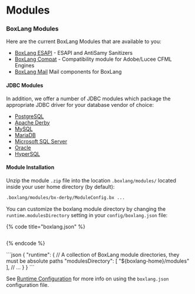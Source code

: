 # Modules

### BoxLang Modules

Here are the current BoxLang Modules that are available to you:

* [BoxLang ESAPI](https://ortus-temp.s3.amazonaws.com/boxlang-modules/bx-esapi/bx-esapi-1.0.0.zip) - ESAPI and AntiSamy Sanitizers
* [BoxLang Compat](https://ortus-temp.s3.amazonaws.com/boxlang-modules/bx-compat/bx-compat-1.0.0.zip) - Compatibility module for Adobe/Lucee CFML Engines
* [BoxLang Mail](https://ortus-temp.s3.amazonaws.com/boxlang-modules/bx-mail/bx-mail-1.0.0.zip) Mail components for BoxLang

#### JDBC Modules

In addition, we offer a number of JDBC modules which package the appropriate JDBC driver for your database vendor of choice:

* [PostgreSQL](https://ortus-temp.s3.amazonaws.com/boxlang-modules/bx-postgresql/bx-postgresql-1.0.0.zip)
* [Apache Derby](https://ortus-temp.s3.amazonaws.com/boxlang-modules/bx-derby/bx-derby-1.0.0.zip)
* [MySQL](https://ortus-temp.s3.amazonaws.com/boxlang-modules/bx-mysql/bx-mysql-1.0.0.zip)
* [MariaDB](https://ortus-temp.s3.amazonaws.com/boxlang-modules/bx-mariadb/bx-mariadb-1.0.0.zip)
* [Microsoft SQL Server](https://ortus-temp.s3.amazonaws.com/boxlang-modules/bx-mssql/bx-mssql-1.0.0.zip)
* [Oracle](https://ortus-temp.s3.amazonaws.com/boxlang-modules/bx-oracle/bx-oracle-1.0.0.zip)
* [HyperSQL](https://ortus-temp.s3.amazonaws.com/boxlang-modules/bx-hypersql/bx-hypersql-1.0.0.zip)

#### Module Installation

Unzip the module `.zip` file into the location `.boxlang/modules/` located inside your user home directory (by default):

```bash
.boxlang/modules/bx-derby/ModuleConfig.bx ...
```

You can customize the boxlang module directory by changing the `runtime.modulesDirectory` setting in your `config/boxlang.json` file:

{% code title="boxlang.json" %}
```
```
{% endcode %}

\`\`\`json { "runtime": { // A collection of BoxLang module directories, they must be absolute paths "modulesDirectory": \[ "${boxlang-home}/modules" ], // ... } } \`\`\`

See [Runtime Configuration](../../boxlang-framework/configuration.md) for more info on using the `boxlang.json` configuration file.

